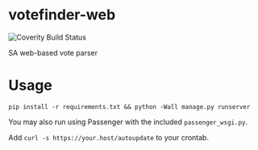 # votefinder-web
![Coverity Build Status](https://img.shields.io/coverity/scan/14207.svg)

SA web-based vote parser


# Usage
`pip install -r requirements.txt && python -Wall manage.py runserver`

You may also run using Passenger with the included `passenger_wsgi.py`.

Add `curl -s https://your.host/autoupdate` to your crontab.

